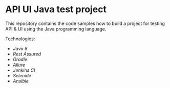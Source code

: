 API UI Java test project
==============================
This repository contains the code samples how to build a project for testing API & UI using the Java programming language.

Technologies:
* *Java 8*
* *Rest Assured*
* *Gradle*
* *Allure*
* *Jenkins CI*
* *Selenide*
* *Ansible*
